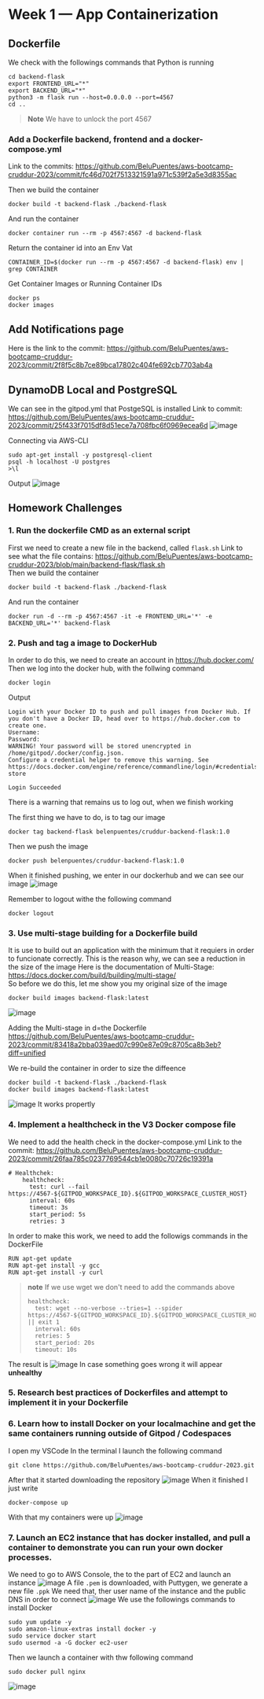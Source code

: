# Week 1 — App Containerization
## Dockerfile
We check with the followings commands that Python is running
```
cd backend-flask
export FRONTEND_URL="*"
export BACKEND_URL="*"
python3 -m flask run --host=0.0.0.0 --port=4567
cd ..
```
> **Note**
> We have to unlock the port 4567

### Add a Dockerfile backend, frontend and a docker-compose.yml
Link to the commits: https://github.com/BeluPuentes/aws-bootcamp-cruddur-2023/commit/fc46d702f7513321591a971c539f2a5e3d8355ac  

Then we build the container 
```
docker build -t backend-flask ./backend-flask
```
And run the container 
```
docker container run --rm -p 4567:4567 -d backend-flask
```
Return the container id into an Env Vat
```
CONTAINER_ID=$(docker run --rm -p 4567:4567 -d backend-flask) env | grep CONTAINER
```
Get Container Images or Running Container IDs
```
docker ps
docker images
```

## Add Notifications page
Here is the link to the commit: https://github.com/BeluPuentes/aws-bootcamp-cruddur-2023/commit/2f8f5c8b7ce89bca17802c404fe692cb7703ab4a

## DynamoDB Local and PostgreSQL
We can see in the gitpod.yml that PostgeSQL is installed 
Link to commit: https://github.com/BeluPuentes/aws-bootcamp-cruddur-2023/commit/25f433f7015df8d51ece7a708fbc6f0969ecea6d
![image](https://user-images.githubusercontent.com/93335543/221254569-9a99bc51-5fa5-4be8-9671-33d7510d9489.png)

Connecting via AWS-CLI
```
sudo apt-get install -y postgresql-client
psql -h localhost -U postgres
>\l
```
Output
![image](https://user-images.githubusercontent.com/93335543/221255504-ccb10a05-75e4-4887-8cfb-25e089f5b0ea.png)

## Homework Challenges
### 1. Run the dockerfile CMD as an external script
First we need to create a new file in the backend, called `flask.sh`
Link to see what the file contains: https://github.com/BeluPuentes/aws-bootcamp-cruddur-2023/blob/main/backend-flask/flask.sh  
Then we build the container 
```
docker build -t backend-flask ./backend-flask
```
And run the container
```
docker run -d --rm -p 4567:4567 -it -e FRONTEND_URL='*' -e BACKEND_URL='*' backend-flask
```

### 2. Push and tag a image to DockerHub 
In order to do this, we need to create an account in https://hub.docker.com/
Then we log into the docker hub, with the follwing command
```
docker login
```
Output 
```
Login with your Docker ID to push and pull images from Docker Hub. If you don't have a Docker ID, head over to https://hub.docker.com to create one.
Username: 
Password: 
WARNING! Your password will be stored unencrypted in /home/gitpod/.docker/config.json.
Configure a credential helper to remove this warning. See
https://docs.docker.com/engine/reference/commandline/login/#credentials-store

Login Succeeded
```
There is a warning that remains us to log out, when we finish working 

The first thing we have to do, is to tag our image 
```
docker tag backend-flask belenpuentes/cruddur-backend-flask:1.0
```
Then we push the image 
```
docker push belenpuentes/cruddur-backend-flask:1.0
```
When it finished pushing, we enter in our dockerhub and we can see our image 
![image](https://user-images.githubusercontent.com/93335543/221257649-f88509e0-6f90-4b0b-8d23-7a5e51af6d01.png)

Remember to logout withe the following command
```
docker logout
```

### 3. Use multi-stage building for a Dockerfile build
It is use to build out an application with the minimum that it requiers in order to funcionate correctly. This is the reason why, we can see a reduction in the size of the image
Here is the documentation of Multi-Stage: https://docs.docker.com/build/building/multi-stage/  
So before we do this, let me show you my original size of the image 
```
docker build images backend-flask:latest
```
![image](https://user-images.githubusercontent.com/93335543/221262465-f1cc5dd5-329d-4655-9b3d-f7da1ed94f2a.png)

Adding the Multi-stage in d=the Dockerfile 
https://github.com/BeluPuentes/aws-bootcamp-cruddur-2023/commit/83418a2bba039aed07c990e87e09c8705ca8b3eb?diff=unified

We re-build the container in order to size the diffeence 
```
docker build -t backend-flask ./backend-flask
docker build images backend-flask:latest
```
![image](https://user-images.githubusercontent.com/93335543/221263861-f3aa184d-3f3d-4131-8c3d-1fa10aa2deb1.png)
It works propertly 


### 4. Implement a healthcheck in the V3 Docker compose file
We need to add the health check in the docker-compose.yml
Link to the commit: https://github.com/BeluPuentes/aws-bootcamp-cruddur-2023/commit/26faa785c0237769544cb1e0080c70726c19391a  
```
# Healthchek:
    healthcheck:
      test: curl --fail https://4567-${GITPOD_WORKSPACE_ID}.${GITPOD_WORKSPACE_CLUSTER_HOST}  
      interval: 60s
      timeout: 3s
      start_period: 5s
      retries: 3
```
In order to make this work, we need to add the followigs commands in the DockerFile 
```
RUN apt-get update 
RUN apt-get install -y gcc
RUN apt-get install -y curl
```
> **note**
> If we use wget we don't need to add the commands above 
> ```
> healthcheck:
>   test: wget --no-verbose --tries=1 --spider https://4567-${GITPOD_WORKSPACE_ID}.${GITPOD_WORKSPACE_CLUSTER_HOST || exit 1
>   interval: 60s
>   retries: 5
>   start_period: 20s
>   timeout: 10s

The result is 
![image](https://user-images.githubusercontent.com/93335543/221272281-735bb5e6-e31c-44d7-b186-32cf12e6e083.png)
In case something goes wrong it will appear **unhealthy**

### 5. Research best practices of Dockerfiles and attempt to implement it in your Dockerfile

### 6. Learn how to install Docker on your localmachine and get the same containers running outside of Gitpod / Codespaces
I open my VSCode
In the terminal I launch the following command
```
git clone https://github.com/BeluPuentes/aws-bootcamp-cruddur-2023.git
```
After that it started downloading the repository
![image](https://user-images.githubusercontent.com/93335543/221278104-90a92e2a-bcd7-418e-acfa-a9b309ac1719.png)
When it finished I just write
```
docker-compose up
```
With that my containers were up 
![image](https://user-images.githubusercontent.com/93335543/221303886-347eaca6-8b56-4d31-a473-34fc2ea69887.png)


### 7. Launch an EC2 instance that has docker installed, and pull a container to demonstrate you can run your own docker processes. 
We need to go to AWS Console, the to the part of EC2 and launch an instance 
![image](https://user-images.githubusercontent.com/93335543/221304930-679a5a83-7c19-41c5-8133-ebd1a9481db7.png)
A file `.pem` is downloaded, with Puttygen, we generate a new file `.ppk`
We need that, ther user name of the instance and the public DNS in order to connect 
![image](https://user-images.githubusercontent.com/93335543/221321044-9e82fd0a-f13f-4fb5-96bd-ca3f09a6f1c9.png)
We use the followings commands to install Docker 
```
sudo yum update -y
sudo amazon-linux-extras install docker -y
sudo service docker start
sudo usermod -a -G docker ec2-user
```
Then we launch a container with thw following command
```
sudo docker pull nginx
```
![image](https://user-images.githubusercontent.com/93335543/221321336-3e2e584d-24bb-4315-8b9f-3af444cbe107.png)
